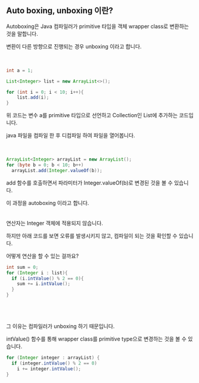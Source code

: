 ## Auto boxing, unboxing 이란?


Autoboxing은 Java 컴파일러가 primitive 타입을 객체 wrapper class로 변환하는 것을 말합니다.

변환이 다른 방향으로 진행되는 경우 unboxing 이라고 합니다.
<br/>
<br/>
<br/>

```java
int a = 1;

List<Integer> list = new ArrayList<>();

for (int i = 0; i < 10; i++){
    list.add(i);
}
```

위 코드는 변수 a를 primitive 타입으로 선언하고 Collection인 List에 추가하는 코드입니다.

java 파일을 컴파일 한 후 디컴파일 하여 파일을 열어봅니다.
<br/>
<br/>
<br/>


```java
ArrayList<Integer> arrayList = new ArrayList();
for (byte b = 0; b < 10; b++)
  arrayList.add(Integer.valueOf(b));
```

add 함수를 호출하면서 파라미터가 Integer.valueOf(b)로 변경된 것을 볼 수 있습니다. 

이 과정을 autoboxing 이라고 합니다.
<br/>
<br/>
<br/>
연산자는 Integer 객체에 적용되지 않습니다. 

하지만 아래 코드를 보면 오류를 발생시키지 않고, 컴파일이 되는 것을 확인할 수 있습니다. 

어떻게 연산을 할 수 있는 걸까요?

```java
int sum = 0;
for (Integer i : list){
  if (i.intValue() % 2 == 0){
    sum += i.intValue();
  }
}
```
<br/>
<br/>
<br/>
그 이유는 컴파일러가 unboxing 하기 때문입니다. 

intValue() 함수를 통해 wrapper class를 primitive type으로 변경하는 것을 볼 수 있습니다.

```java
for (Integer integer : arrayList) {
  if (integer.intValue() % 2 == 0)
    i += integer.intValue(); 
}
```
